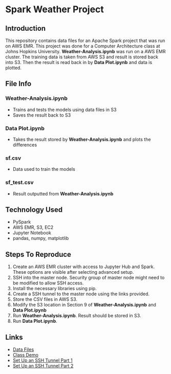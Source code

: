 # Spark Weather Project


## Introduction
This repository contains data files for an Apache Spark project that was run on AWS EMR. This project was done for a Computer Architecture class at Johns Hopkins University. **Weather-Analysis.ipynb** was run on a AWS EMR cluster. The training data is taken from AWS S3 and result is stored back into S3. Then the result is read back in by **Data Plot.ipynb** and data is plotted.

## File Info
### **Weather-Analysis.ipynb**
- Trains and tests the models using data files in S3
- Saves the result back to S3

### **Data Plot.ipynb**
- Takes the result stored by **Weather-Analysis.ipynb** and plots the differences

### **sf.csv**
- Data used to train the models

### **sf_test.csv**
- Result outputted from **Weather-Analysis.ipynb**


## Technology Used
* PySpark
* AWS EMR, S3, EC2
* Jupyter Notebook
* pandas, numpy, matplotlib

## Steps To Reproduce
1. Create an AWS EMR cluster with access to Jupyter Hub and Spark. These options are visible after selecting advanced setup.
2. SSH into the master node. Security group of master node might need to be modified to allow SSH access.
3. Install the necessary libraries using pip.
4. Create a SSH tunnel to the master node using the links provided.
5. Store the CSV files in AWS S3.
6. Modify the S3 location in Section 9 of **Weather-Analysis.ipynb** and **Data Plot.ipynb**
7. Run **Weather-Analysis.ipynb**. Result should be stored in S3.
8. Run **Data Plot.ipynb**.


## Links
- [Data Files](https://drive.google.com/drive/folders/10vxgCxs-b4itfHWEpHjnIIOClGNwINqZ?usp=sharing)
- [Class Demo](#)
- [Set Up an SSH Tunnel Part 1](https://docs.aws.amazon.com/emr/latest/ManagementGuide/emr-ssh-tunnel.html)
- [Set Up an SSH Tunnel Part 2](https://docs.aws.amazon.com/emr/latest/ManagementGuide/emr-connect-master-node-proxy.html)